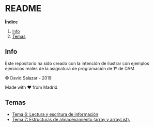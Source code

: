 # README

**Índice**

1. [Info](#info)
2. [Temas](#temas)

<div id="info"/>

## Info

Este repositorio ha sido creado con la intención de ilustrar con ejemplos ejercicios reales de la asignatura de programación de 1º de DAM.

&copy; David Salazar - 2019

Made with &hearts; from Madrid.

<div id="temas"/>

## Temas

- [Tema 6: Lectura y escritura de información](https://github.com/mrgold92/DAM/tree/master/DAM/src/tema6)
- [Tema 7: Estructuras de almacenamiento (array y arrayList).](https://github.com/mrgold92/DAM/tree/master/DAM/src/tema7)


